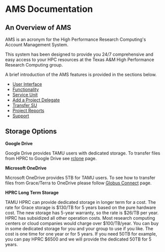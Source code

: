 # AMS Documentation

## An Overview of AMS
AMS is an acronym for the High Performance Research Computing's Account Management System.

This system has been designed to provide you 24/7 comprehensive and easy access to your HPC resources at the Texas A&M High Performance Research Computing group.

A brief introduction of the AMS features is provided in the sections below.

  - [ User Interface](/kb3/User-Guides/AMS-Documentation/HPRC@AMS@UI/ "wikilink")
  - [ Functionality](/kb3/User-Guides/AMS-Documentation/HPRC@AMS@Functionality/ "wikilink")
  - [ Service Unit](/kb3/User-Guides/AMS-Documentation/HPRC@AMS@Service_Unit/ "wikilink")
  - [ Add a Project
    Delegate](/kb3/User-Guides/AMS-Documentation/HPRC@AMS@Add_a_Project_Delegate/ "wikilink")
  - [ Transfer SU](/kb3/User-Guides/AMS-Documentation/HPRC@AMS@Transfer_SU/ "wikilink")
  - [ Project Reports](/kb3/User-Guides/AMS-Documentation/HPRC@AMS@Reports/ "wikilink")
  - [ Support](/kb3/User-Guides/AMS-Documentation/HPRC@AMS@Support/ "wikilink")

## Storage Options

**Google Drive**

Google Drive provides TAMU users with dedicated storage. To transfer
files from HPRC to Google Drive see [rclone](/kb3/Software/rclone-(Cloud-Backup)/SW@rclone/ "wikilink") page.

**Microsoft OneDrive**

Microsoft OneDrive provides 5TB for TAMU users. To see how to transfer
files from Grace/Terra to OneDrive please follow [Globus
Connect](/--Software/#globusconnect "wikilink") page.

**HPRC Long Term Storage**

TAMU HPRC can provide dedicated storage in longer term for a cost. The
rate for Grace storage is $130/TB for 5 years based on the pure hardware
cost. The new storage has 5-year warranty, so the rate is $26/TB per
year. HPRC has subsidized all other operation costs. Most research
computing centers or cloud companies would charge over $100/TB/year. You
can buy in some dedicated storage for you and your group to use if you
like. The cost is one time for one year or for 5 years. If you need 50TB
for example, you can pay HPRC $6500 and we will provide the dedicated
50TB for 5 years.


